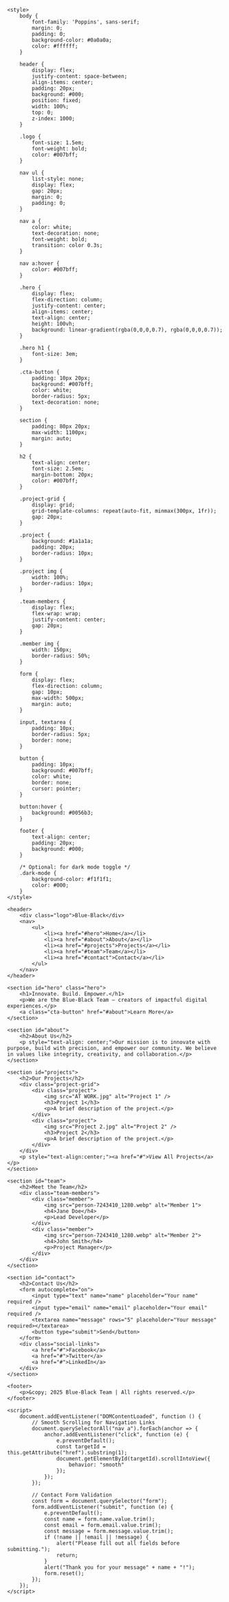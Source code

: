 <html lang="en">
<head>
    <meta charset="UTF-8" />
    <meta name="viewport" content="width=device-width, initial-scale=1.0" />
    <title>Blue-Black Team</title>
    <link href="https://fonts.googleapis.com/css2?family=Poppins:wght@300;400;600&display=swap" rel="stylesheet">

    <style>
        body {
            font-family: 'Poppins', sans-serif;
            margin: 0;
            padding: 0;
            background-color: #0a0a0a;
            color: #ffffff;
        }

        header {
            display: flex;
            justify-content: space-between;
            align-items: center;
            padding: 20px;
            background: #000;
            position: fixed;
            width: 100%;
            top: 0;
            z-index: 1000;
        }

        .logo {
            font-size: 1.5em;
            font-weight: bold;
            color: #007bff;
        }

        nav ul {
            list-style: none;
            display: flex;
            gap: 20px;
            margin: 0;
            padding: 0;
        }

        nav a {
            color: white;
            text-decoration: none;
            font-weight: bold;
            transition: color 0.3s;
        }

        nav a:hover {
            color: #007bff;
        }

        .hero {
            display: flex;
            flex-direction: column;
            justify-content: center;
            align-items: center;
            text-align: center;
            height: 100vh;
            background: linear-gradient(rgba(0,0,0,0.7), rgba(0,0,0,0.7));
        }

        .hero h1 {
            font-size: 3em;
        }

        .cta-button {
            padding: 10px 20px;
            background: #007bff;
            color: white;
            border-radius: 5px;
            text-decoration: none;
        }

        section {
            padding: 80px 20px;
            max-width: 1100px;
            margin: auto;
        }

        h2 {
            text-align: center;
            font-size: 2.5em;
            margin-bottom: 20px;
            color: #007bff;
        }

        .project-grid {
            display: grid;
            grid-template-columns: repeat(auto-fit, minmax(300px, 1fr));
            gap: 20px;
        }

        .project {
            background: #1a1a1a;
            padding: 20px;
            border-radius: 10px;
        }

        .project img {
            width: 100%;
            border-radius: 10px;
        }

        .team-members {
            display: flex;
            flex-wrap: wrap;
            justify-content: center;
            gap: 20px;
        }

        .member img {
            width: 150px;
            border-radius: 50%;
        }

        form {
            display: flex;
            flex-direction: column;
            gap: 10px;
            max-width: 500px;
            margin: auto;
        }

        input, textarea {
            padding: 10px;
            border-radius: 5px;
            border: none;
        }

        button {
            padding: 10px;
            background: #007bff;
            color: white;
            border: none;
            cursor: pointer;
        }

        button:hover {
            background: #0056b3;
        }

        footer {
            text-align: center;
            padding: 20px;
            background: #000;
        }

        /* Optional: for dark mode toggle */
        .dark-mode {
            background-color: #f1f1f1;
            color: #000;
        }
    </style>
</head>
<body>

    <header>
        <div class="logo">Blue-Black</div>
        <nav>
            <ul>
                <li><a href="#hero">Home</a></li>
                <li><a href="#about">About</a></li>
                <li><a href="#projects">Projects</a></li>
                <li><a href="#team">Team</a></li>
                <li><a href="#contact">Contact</a></li>
            </ul>
        </nav>
    </header>

    <section id="hero" class="hero">
        <h1>Innovate. Build. Empower.</h1>
        <p>We are the Blue-Black Team — creators of impactful digital experiences.</p>
        <a class="cta-button" href="#about">Learn More</a>
    </section>

    <section id="about">
        <h2>About Us</h2>
        <p style="text-align: center;">Our mission is to innovate with purpose, build with precision, and empower our community. We believe in values like integrity, creativity, and collaboration.</p>
    </section>

    <section id="projects">
        <h2>Our Projects</h2>
        <div class="project-grid">
            <div class="project">
                <img src="AT WORK.jpg" alt="Project 1" />
                <h3>Project 1</h3>
                <p>A brief description of the project.</p>
            </div>
            <div class="project">
                <img src="Project 2.jpg" alt="Project 2" />
                <h3>Project 2</h3>
                <p>A brief description of the project.</p>
            </div>
        </div>
        <p style="text-align:center;"><a href="#">View All Projects</a></p>
    </section>

    <section id="team">
        <h2>Meet the Team</h2>
        <div class="team-members">
            <div class="member">
                <img src="person-7243410_1280.webp" alt="Member 1">
                <h4>Jane Doe</h4>
                <p>Lead Developer</p>
            </div>
            <div class="member">
                <img src="person-7243410_1280.webp" alt="Member 2">
                <h4>John Smith</h4>
                <p>Project Manager</p>
            </div>
        </div>
    </section>

    <section id="contact">
        <h2>Contact Us</h2>
        <form autocomplete="on">
            <input type="text" name="name" placeholder="Your name" required />
            <input type="email" name="email" placeholder="Your email" required />
            <textarea name="message" rows="5" placeholder="Your message" required></textarea>
            <button type="submit">Send</button>
        </form>
        <div class="social-links">
            <a href="#">Facebook</a>
            <a href="#">Twitter</a>
            <a href="#">LinkedIn</a>
        </div>
    </section>

    <footer>
        <p>&copy; 2025 Blue-Black Team | All rights reserved.</p>
    </footer>

    <script>
        document.addEventListener("DOMContentLoaded", function () {
            // Smooth Scrolling for Navigation Links
            document.querySelectorAll("nav a").forEach(anchor => {
                anchor.addEventListener("click", function (e) {
                    e.preventDefault();
                    const targetId = this.getAttribute("href").substring(1);
                    document.getElementById(targetId).scrollIntoView({
                        behavior: "smooth"
                    });
                });
            });

            // Contact Form Validation
            const form = document.querySelector("form");
            form.addEventListener("submit", function (e) {
                e.preventDefault();
                const name = form.name.value.trim();
                const email = form.email.value.trim();
                const message = form.message.value.trim();
                if (!name || !email || !message) {
                    alert("Please fill out all fields before submitting.");
                    return;
                }
                alert("Thank you for your message" + name + "!");
                form.reset();
            });
        });
    </script>

</body>
</html>
